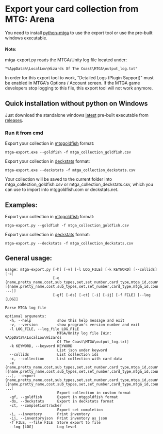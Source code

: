 # Export your card collection from MTG: Arena
You need to install [python-mtga](https://github.com/mtgatracker/python-mtga) to use the export tool or use the pre-built windows executable.

#### Note:
mtga-export.py reads the MTGA/Unity log file located under: 
    
    "%AppData%\LocalLow\Wizards Of The Coast\MTGA\output_log.txt"

In order for this export tool to work, "Detailed Logs (Plugin Support)" must be enabled in MTGA's Options / Account screen.
If the MTGA game developers stop logging to this file, this export tool will not work anymore.

## Quick installation without python on Windows
Just download the standalone windows [latest](https://github.com/kelesi/mtga-utils/releases/latest) pre-built executable from [releases](https://github.com/kelesi/mtga-utils/releases).

### Run it from cmd
Export your collection in [mtggoldfish](https://www.mtggoldfish.com/help/import_formats#mtggoldfish) format:

`mtga-export.exe --goldfish -f mtga_collection_goldfish.csv`

Export your collection in [deckstats](https://www.mtggoldfish.com/help/import_formats#deckstats) format:

`mtga-export.exe --deckstats -f mtga_collection_deckstats.csv`

Your collection will be saved to the current folder into mtga_collection_goldfish.csv or mtga_collection_deckstats.csv, which you can use to  import into mtggoldfish.com or deckstats.net.

## Examples:
Export your collection in [mtggoldfish](https://www.mtggoldfish.com/help/import_formats#mtggoldfish) format:

`mtga-export.py --goldfish -f mtga_collection_goldfish.csv`

Export your collection in [deckstats](https://www.mtggoldfish.com/help/import_formats#deckstats) format:

`mtga-export.py --deckstats -f mtga_collection_deckstats.csv`


## General usage:

```
usage: mtga-export.py [-h] [-v] [-l LOG_FILE] [-k KEYWORD] [--collids] [-c]
                      [-e {name,pretty_name,cost,sub_types,set,set_number,card_type,mtga_id,count} [{name,pretty_name,cost,sub_types,set,set_number,card_type,mtga_id,count} ...]]
                      [-gf] [-ds] [-ct] [-i] [-ij] [-f FILE] [--log [LOG]]

Parse MTGA log file

optional arguments:
  -h, --help            show this help message and exit
  -v, --version         show program's version number and exit
  -l LOG_FILE, --log_file LOG_FILE
                        MTGA/Unity log file [Win: %AppData%\LocalLow\Wizards
                        Of The Coast\MTGA\output_log.txt]
  -k KEYWORD, --keyword KEYWORD
                        List json under keyword
  --collids             List collection ids
  -c, --collection      List collection with card data
  -e {name,pretty_name,cost,sub_types,set,set_number,card_type,mtga_id,count} [{name,pretty_name,cost,sub_types,set,set_number,card_type,mtga_id,count} ...], --export {name,pretty_name,cost,sub_types,set,set_number,card_type,mtga_id,count} [{name,pretty_name,cost,sub_types,set,set_number,card_type,mtga_id,count} ...]
                        Export collection in custom format
  -gf, --goldfish       Export in mtggoldfish format
  -ds, --deckstats      Export in deckstats format
  -ct, --completiontracker
                        Export set completion
  -i, --inventory       Print inventory
  -ij, --inventoryjson  Print inventory as json
  -f FILE, --file FILE  Store export to file
  --log [LOG]           Log level
```
